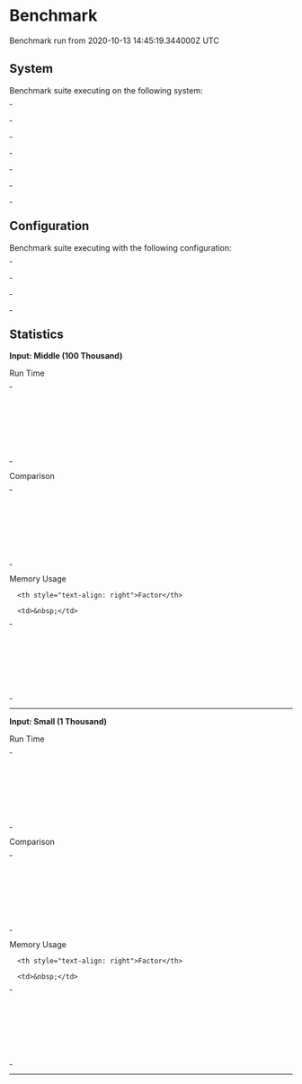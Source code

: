 <!--
SPDX-FileCopyrightText: 2021 Rosa Richter

SPDX-License-Identifier: MIT
-->

# Benchmark

Benchmark run from 2020-10-13 14:45:19.344000Z UTC

## System

Benchmark suite executing on the following system:

<table style="width: 1%">
  <tr>
    <th style="width: 1%; white-space: nowrap">Operating System</th>
    <td>Windows</td>
  </tr><tr>
    <th style="white-space: nowrap">CPU Information</th>
    <td style="white-space: nowrap">Intel(R) Core(TM) i7-4770K CPU @ 3.50GHz</td>
  </tr><tr>
    <th style="white-space: nowrap">Number of Available Cores</th>
    <td style="white-space: nowrap">8</td>
  </tr><tr>
    <th style="white-space: nowrap">Available Memory</th>
    <td style="white-space: nowrap">15.94 GB</td>
  </tr><tr>
    <th style="white-space: nowrap">Elixir Version</th>
    <td style="white-space: nowrap">1.11.0</td>
  </tr><tr>
    <th style="white-space: nowrap">Erlang Version</th>
    <td style="white-space: nowrap">21.3</td>
  </tr>
</table>

## Configuration

Benchmark suite executing with the following configuration:

<table style="width: 1%">
  <tr>
    <th style="width: 1%">:time</th>
    <td style="white-space: nowrap">5 s</td>
  </tr><tr>
    <th>:parallel</th>
    <td style="white-space: nowrap">4</td>
  </tr><tr>
    <th>:warmup</th>
    <td style="white-space: nowrap">2 s</td>
  </tr>
</table>

## Statistics




__Input: Middle (100 Thousand)__

Run Time

<table style="width: 1%">
  <tr>
    <th>Name</th>
    <th style="text-align: right">IPS</th>
    <th style="text-align: right">Average</th>
    <th style="text-align: right">Devitation</th>
    <th style="text-align: right">Median</th>
    <th style="text-align: right">99th&nbsp;%</th>
  </tr>

  <tr>
    <td style="white-space: nowrap">MapSet.put with existing member</td>
    <td style="white-space: nowrap; text-align: right">2.04 M</td>
    <td style="white-space: nowrap; text-align: right">0.49 μs</td>
    <td style="white-space: nowrap; text-align: right">±129.51%</td>
    <td style="white-space: nowrap; text-align: right">0 μs</td>
    <td style="white-space: nowrap; text-align: right">1.58 μs</td>
  </tr>

  <tr>
    <td style="white-space: nowrap">MapSet.put with nonexisting member</td>
    <td style="white-space: nowrap; text-align: right">1.96 M</td>
    <td style="white-space: nowrap; text-align: right">0.51 μs</td>
    <td style="white-space: nowrap; text-align: right">±20.02%</td>
    <td style="white-space: nowrap; text-align: right">0.45 μs</td>
    <td style="white-space: nowrap; text-align: right">0.76 μs</td>
  </tr>

  <tr>
    <td style="white-space: nowrap">IntSet.put with existing member</td>
    <td style="white-space: nowrap; text-align: right">0.0540 M</td>
    <td style="white-space: nowrap; text-align: right">18.52 μs</td>
    <td style="white-space: nowrap; text-align: right">±63.82%</td>
    <td style="white-space: nowrap; text-align: right">15.98 μs</td>
    <td style="white-space: nowrap; text-align: right">49.38 μs</td>
  </tr>

  <tr>
    <td style="white-space: nowrap">IntSet.put with nonexisting member</td>
    <td style="white-space: nowrap; text-align: right">0.0399 M</td>
    <td style="white-space: nowrap; text-align: right">25.07 μs</td>
    <td style="white-space: nowrap; text-align: right">±771.96%</td>
    <td style="white-space: nowrap; text-align: right">0 μs</td>
    <td style="white-space: nowrap; text-align: right">1499.98 μs</td>
  </tr>

</table>


Comparison

<table style="width: 1%">
  <tr>
    <th>Name</th>
    <th style="text-align: right">IPS</th>
    <th style="text-align: right">Slower</th>
  <tr>
    <td style="white-space: nowrap">MapSet.put with existing member</td>
    <td style="white-space: nowrap;text-align: right">2.04 M</td>
    <td>&nbsp;</td>
  </tr>

  <tr>
    <td style="white-space: nowrap">MapSet.put with nonexisting member</td>
    <td style="white-space: nowrap; text-align: right">1.96 M</td>
    <td style="white-space: nowrap; text-align: right">1.04x</td>
  </tr>

  <tr>
    <td style="white-space: nowrap">IntSet.put with existing member</td>
    <td style="white-space: nowrap; text-align: right">0.0540 M</td>
    <td style="white-space: nowrap; text-align: right">37.79x</td>
  </tr>

  <tr>
    <td style="white-space: nowrap">IntSet.put with nonexisting member</td>
    <td style="white-space: nowrap; text-align: right">0.0399 M</td>
    <td style="white-space: nowrap; text-align: right">51.15x</td>
  </tr>

</table>



Memory Usage

<table style="width: 1%">
  <tr>
    <th>Name</th>
    <th style="text-align: right">Memory</th>

      <th style="text-align: right">Factor</th>

  </tr>
  <tr>
    <td style="white-space: nowrap">MapSet.put with existing member</td>
    <td style="white-space: nowrap">0.58 KB</td>

      <td>&nbsp;</td>

  </tr>

  <tr>
    <td style="white-space: nowrap">MapSet.put with nonexisting member</td>
    <td style="white-space: nowrap">0.56 KB</td>
    <td>0.97x</td>
  </tr>

  <tr>
    <td style="white-space: nowrap">IntSet.put with existing member</td>
    <td style="white-space: nowrap">4.81 KB</td>
    <td>8.26x</td>
  </tr>

  <tr>
    <td style="white-space: nowrap">IntSet.put with nonexisting member</td>
    <td style="white-space: nowrap">3.65 KB</td>
    <td>6.28x</td>
  </tr>

</table>


<hr/>


__Input: Small (1 Thousand)__

Run Time

<table style="width: 1%">
  <tr>
    <th>Name</th>
    <th style="text-align: right">IPS</th>
    <th style="text-align: right">Average</th>
    <th style="text-align: right">Devitation</th>
    <th style="text-align: right">Median</th>
    <th style="text-align: right">99th&nbsp;%</th>
  </tr>

  <tr>
    <td style="white-space: nowrap">MapSet.put with existing member</td>
    <td style="white-space: nowrap; text-align: right">5.41 M</td>
    <td style="white-space: nowrap; text-align: right">184.89 ns</td>
    <td style="white-space: nowrap; text-align: right">±43.67%</td>
    <td style="white-space: nowrap; text-align: right">144 ns</td>
    <td style="white-space: nowrap; text-align: right">446.40 ns</td>
  </tr>

  <tr>
    <td style="white-space: nowrap">MapSet.put with nonexisting member</td>
    <td style="white-space: nowrap; text-align: right">4.99 M</td>
    <td style="white-space: nowrap; text-align: right">200.48 ns</td>
    <td style="white-space: nowrap; text-align: right">±41.31%</td>
    <td style="white-space: nowrap; text-align: right">144 ns</td>
    <td style="white-space: nowrap; text-align: right">454 ns</td>
  </tr>

  <tr>
    <td style="white-space: nowrap">IntSet.put with existing member</td>
    <td style="white-space: nowrap; text-align: right">1.42 M</td>
    <td style="white-space: nowrap; text-align: right">705.25 ns</td>
    <td style="white-space: nowrap; text-align: right">±95.99%</td>
    <td style="white-space: nowrap; text-align: right">604 ns</td>
    <td style="white-space: nowrap; text-align: right">1584 ns</td>
  </tr>

  <tr>
    <td style="white-space: nowrap">IntSet.put with nonexisting member</td>
    <td style="white-space: nowrap; text-align: right">1.30 M</td>
    <td style="white-space: nowrap; text-align: right">770.92 ns</td>
    <td style="white-space: nowrap; text-align: right">±98.65%</td>
    <td style="white-space: nowrap; text-align: right">604 ns</td>
    <td style="white-space: nowrap; text-align: right">1584 ns</td>
  </tr>

</table>


Comparison

<table style="width: 1%">
  <tr>
    <th>Name</th>
    <th style="text-align: right">IPS</th>
    <th style="text-align: right">Slower</th>
  <tr>
    <td style="white-space: nowrap">MapSet.put with existing member</td>
    <td style="white-space: nowrap;text-align: right">5.41 M</td>
    <td>&nbsp;</td>
  </tr>

  <tr>
    <td style="white-space: nowrap">MapSet.put with nonexisting member</td>
    <td style="white-space: nowrap; text-align: right">4.99 M</td>
    <td style="white-space: nowrap; text-align: right">1.08x</td>
  </tr>

  <tr>
    <td style="white-space: nowrap">IntSet.put with existing member</td>
    <td style="white-space: nowrap; text-align: right">1.42 M</td>
    <td style="white-space: nowrap; text-align: right">3.81x</td>
  </tr>

  <tr>
    <td style="white-space: nowrap">IntSet.put with nonexisting member</td>
    <td style="white-space: nowrap; text-align: right">1.30 M</td>
    <td style="white-space: nowrap; text-align: right">4.17x</td>
  </tr>

</table>



Memory Usage

<table style="width: 1%">
  <tr>
    <th>Name</th>
    <th style="text-align: right">Memory</th>

      <th style="text-align: right">Factor</th>

  </tr>
  <tr>
    <td style="white-space: nowrap">MapSet.put with existing member</td>
    <td style="white-space: nowrap">357.81 B</td>

      <td>&nbsp;</td>

  </tr>

  <tr>
    <td style="white-space: nowrap">MapSet.put with nonexisting member</td>
    <td style="white-space: nowrap">362.08 B</td>
    <td>1.01x</td>
  </tr>

  <tr>
    <td style="white-space: nowrap">IntSet.put with existing member</td>
    <td style="white-space: nowrap">253.72 B</td>
    <td>0.71x</td>
  </tr>

  <tr>
    <td style="white-space: nowrap">IntSet.put with nonexisting member</td>
    <td style="white-space: nowrap">273.51 B</td>
    <td>0.76x</td>
  </tr>

</table>


<hr/>

